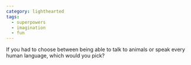 ```yaml
---
category: lighthearted
tags:
  - superpowers
  - imagination
  - fun
---
```


If you had to choose between being able to talk to animals or speak every human language, which would you pick?
